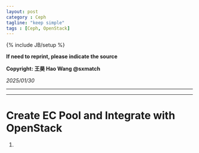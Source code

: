 ```yaml
---
layout: post
category : Ceph
tagline: "keep simple"
tags : [Ceph, OpenStack]
---
```

{% include JB/setup %}

**If need to reprint, please indicate the source**

**Copyright: 王昊 Hao Wang @sxmatch**

*2025/01/30*

-------
---

# Create EC Pool and Integrate with OpenStack

1. 